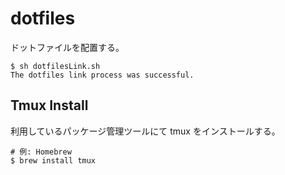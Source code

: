 # dotfiles

ドットファイルを配置する。

```shell
$ sh dotfilesLink.sh
The dotfiles link process was successful.
```

## Tmux Install

利用しているパッケージ管理ツールにて tmux をインストールする。

```shell
# 例: Homebrew
$ brew install tmux
```
